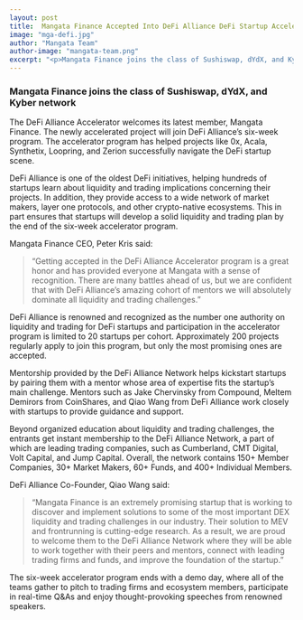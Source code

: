 ```yaml
---
layout: post
title:  Mangata Finance Accepted Into DeFi Alliance DeFi Startup Accelerator
image: "mga-defi.jpg"
author: "Mangata Team"
author-image: "mangata-team.png"
excerpt: "<p>Mangata Finance joins the class of Sushiswap, dYdX, and Kyber network</p><p>The DeFi Alliance Accelerator welcomes its latest member, Mangata Finance. The newly accelerated project will join DeFi Alliance’s six-week program. The accelerator program has helped projects like 0x, Acala, Synthetix, Loopring, and Zerion successfully navigate the DeFi startup scene.</p>"
---
```

### Mangata Finance joins the class of Sushiswap, dYdX, and Kyber network

The DeFi Alliance Accelerator welcomes its latest member, Mangata Finance. The newly accelerated project will join DeFi Alliance’s six-week program. The accelerator program has helped projects like 0x, Acala, Synthetix, Loopring, and Zerion successfully navigate the DeFi startup scene.

DeFi Alliance is one of the oldest DeFi initiatives, helping hundreds of startups learn about liquidity and trading implications concerning their projects. In addition, they provide access to a wide network of market makers, layer one protocols, and other crypto-native ecosystems. This in part ensures that startups will develop a solid liquidity and trading plan by the end of the six-week accelerator program.

Mangata Finance CEO, Peter Kris said:

> “Getting accepted in the DeFi Alliance Accelerator program is a great honor and has provided everyone at Mangata with a sense of recognition. There are many battles ahead of us, but we are confident that with DeFi Alliance’s amazing cohort of mentors we will absolutely dominate all liquidity and trading challenges.”

DeFi Alliance is renowned and recognized as the number one authority on liquidity and trading for DeFi startups and participation in the accelerator program is limited to 20 startups per cohort. Approximately 200 projects regularly apply to join this program, but only the most promising ones are accepted. 

Mentorship provided by the DeFi Alliance Network helps kickstart startups by pairing them with a mentor whose area of expertise fits the startup’s main challenge. Mentors such as Jake Chervinsky from Compound, Meltem Demirors from CoinShares, and Qiao Wang from DeFi Alliance work closely with startups to provide guidance and support.

Beyond organized education about liquidity and trading challenges, the entrants get instant membership to the DeFi Alliance Network, a part of which are leading trading companies, such as Cumberland, CMT Digital, Volt Capital, and Jump Capital. Overall, the network contains 150+ Member Companies, 30+ Market Makers, 60+ Funds, and 400+ Individual Members.

DeFi Alliance Co-Founder, Qiao Wang said:

> “Mangata Finance is an extremely promising startup that is working to discover and implement solutions to some of the most important DEX liquidity and trading challenges in our industry. Their solution to MEV and frontrunning is cutting-edge research. As a result, we are proud to welcome them to the DeFi Alliance Network where they will be able to work together with their peers and mentors, connect with leading trading firms and funds, and improve the foundation of the startup.”

The six-week accelerator program ends with a demo day, where all of the teams gather to pitch to trading firms and ecosystem members, participate in real-time Q&As and enjoy thought-provoking speeches from renowned speakers.